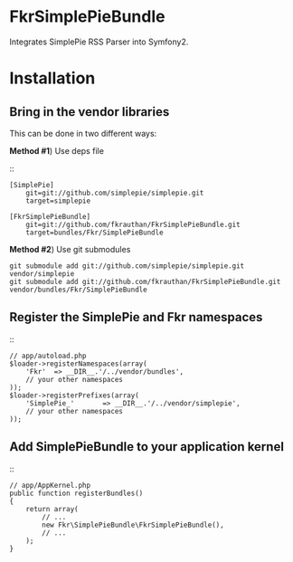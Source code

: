 FkrSimplePieBundle
==================

Integrates SimplePie RSS Parser into Symfony2.

Installation
============

Bring in the vendor libraries
-----------------------------

This can be done in two different ways:

**Method #1**) Use deps file

::
	
	[SimplePie]
	    git=git://github.com/simplepie/simplepie.git
		target=simplepie
		
	[FkrSimplePieBundle]
	    git=git://github.com/fkrauthan/FkrSimplePieBundle.git
		target=bundles/Fkr/SimplePieBundle


**Method #2**) Use git submodules

    git submodule add git://github.com/simplepie/simplepie.git vendor/simplepie
    git submodule add git://github.com/fkrauthan/FkrSimplePieBundle.git vendor/bundles/Fkr/SimplePieBundle


Register the SimplePie and Fkr namespaces
-----------------------------------------

::
	
	// app/autoload.php
	$loader->registerNamespaces(array(
		'Fkr'  => __DIR__.'/../vendor/bundles',
		// your other namespaces
	));
	$loader->registerPrefixes(array(
		'SimplePie_'	   => __DIR__.'/../vendor/simplepie',
		// your other namespaces
	));


Add SimplePieBundle to your application kernel
----------------------------------------------

::
	
	// app/AppKernel.php
    public function registerBundles()
    {
		return array(
            // ...
            new Fkr\SimplePieBundle\FkrSimplePieBundle(),
            // ...
        );
	}
